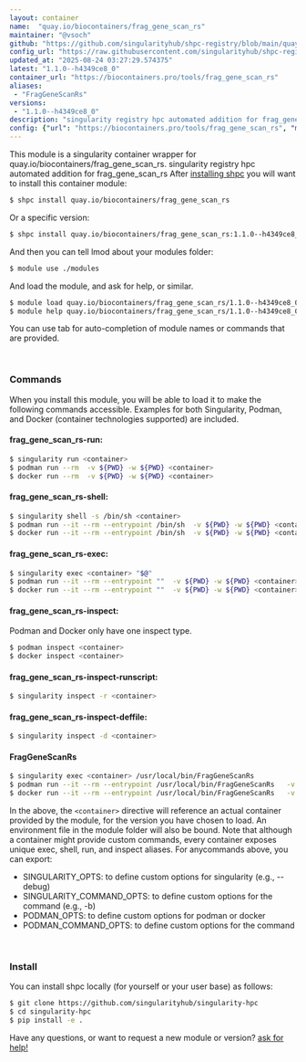 ```yaml
---
layout: container
name:  "quay.io/biocontainers/frag_gene_scan_rs"
maintainer: "@vsoch"
github: "https://github.com/singularityhub/shpc-registry/blob/main/quay.io/biocontainers/frag_gene_scan_rs/container.yaml"
config_url: "https://raw.githubusercontent.com/singularityhub/shpc-registry/main/quay.io/biocontainers/frag_gene_scan_rs/container.yaml"
updated_at: "2025-08-24 03:27:29.574375"
latest: "1.1.0--h4349ce8_0"
container_url: "https://biocontainers.pro/tools/frag_gene_scan_rs"
aliases:
 - "FragGeneScanRs"
versions:
 - "1.1.0--h4349ce8_0"
description: "singularity registry hpc automated addition for frag_gene_scan_rs"
config: {"url": "https://biocontainers.pro/tools/frag_gene_scan_rs", "maintainer": "@vsoch", "description": "singularity registry hpc automated addition for frag_gene_scan_rs", "latest": {"1.1.0--h4349ce8_0": "sha256:3b953d98a2568d279ab9b2930e456543a772b8f82c4b90a0cd4b1a2da501c146"}, "tags": {"1.1.0--h4349ce8_0": "sha256:3b953d98a2568d279ab9b2930e456543a772b8f82c4b90a0cd4b1a2da501c146"}, "docker": "quay.io/biocontainers/frag_gene_scan_rs", "aliases": {"FragGeneScanRs": "/usr/local/bin/FragGeneScanRs"}}
---
```


This module is a singularity container wrapper for quay.io/biocontainers/frag_gene_scan_rs.
singularity registry hpc automated addition for frag_gene_scan_rs
After [installing shpc](#install) you will want to install this container module:


```bash
$ shpc install quay.io/biocontainers/frag_gene_scan_rs
```

Or a specific version:

```bash
$ shpc install quay.io/biocontainers/frag_gene_scan_rs:1.1.0--h4349ce8_0
```

And then you can tell lmod about your modules folder:

```bash
$ module use ./modules
```

And load the module, and ask for help, or similar.

```bash
$ module load quay.io/biocontainers/frag_gene_scan_rs/1.1.0--h4349ce8_0
$ module help quay.io/biocontainers/frag_gene_scan_rs/1.1.0--h4349ce8_0
```

You can use tab for auto-completion of module names or commands that are provided.

<br>

### Commands

When you install this module, you will be able to load it to make the following commands accessible.
Examples for both Singularity, Podman, and Docker (container technologies supported) are included.

#### frag_gene_scan_rs-run:

```bash
$ singularity run <container>
$ podman run --rm  -v ${PWD} -w ${PWD} <container>
$ docker run --rm  -v ${PWD} -w ${PWD} <container>
```

#### frag_gene_scan_rs-shell:

```bash
$ singularity shell -s /bin/sh <container>
$ podman run --it --rm --entrypoint /bin/sh  -v ${PWD} -w ${PWD} <container>
$ docker run --it --rm --entrypoint /bin/sh  -v ${PWD} -w ${PWD} <container>
```

#### frag_gene_scan_rs-exec:

```bash
$ singularity exec <container> "$@"
$ podman run --it --rm --entrypoint ""  -v ${PWD} -w ${PWD} <container> "$@"
$ docker run --it --rm --entrypoint ""  -v ${PWD} -w ${PWD} <container> "$@"
```

#### frag_gene_scan_rs-inspect:

Podman and Docker only have one inspect type.

```bash
$ podman inspect <container>
$ docker inspect <container>
```

#### frag_gene_scan_rs-inspect-runscript:

```bash
$ singularity inspect -r <container>
```

#### frag_gene_scan_rs-inspect-deffile:

```bash
$ singularity inspect -d <container>
```


#### FragGeneScanRs

```bash
$ singularity exec <container> /usr/local/bin/FragGeneScanRs
$ podman run --it --rm --entrypoint /usr/local/bin/FragGeneScanRs   -v ${PWD} -w ${PWD} <container> -c " $@"
$ docker run --it --rm --entrypoint /usr/local/bin/FragGeneScanRs   -v ${PWD} -w ${PWD} <container> -c " $@"
```



In the above, the `<container>` directive will reference an actual container provided
by the module, for the version you have chosen to load. An environment file in the
module folder will also be bound. Note that although a container
might provide custom commands, every container exposes unique exec, shell, run, and
inspect aliases. For anycommands above, you can export:

 - SINGULARITY_OPTS: to define custom options for singularity (e.g., --debug)
 - SINGULARITY_COMMAND_OPTS: to define custom options for the command (e.g., -b)
 - PODMAN_OPTS: to define custom options for podman or docker
 - PODMAN_COMMAND_OPTS: to define custom options for the command

<br>

### Install

You can install shpc locally (for yourself or your user base) as follows:

```bash
$ git clone https://github.com/singularityhub/singularity-hpc
$ cd singularity-hpc
$ pip install -e .
```

Have any questions, or want to request a new module or version? [ask for help!](https://github.com/singularityhub/singularity-hpc/issues)